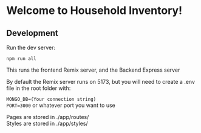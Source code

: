 # Welcome to Household Inventory!

## Development

Run the dev server:

```shellscript
npm run all
```
This runs the frontend Remix server, and the Backend Express server

By default the Remix server runs on 5173, but you will need to create a .env file in the root folder with:  

`MONGO_DB=(Your connection string)`  
`PORT=3000` or whatever port you want to use

Pages are stored in ./app/routes/  
Styles are stored in ./app/styles/